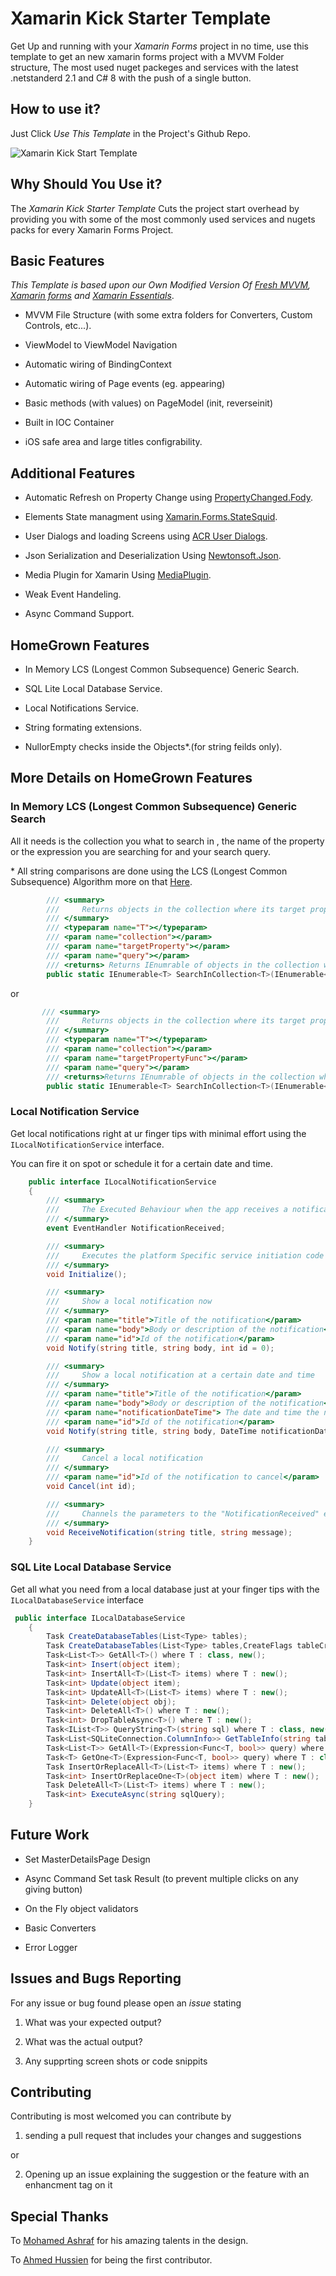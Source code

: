 # Xamarin Kick Starter Template

Get Up and running with your _Xamarin Forms_ project in no time, use this template to get an new xamarin forms project with a MVVM Folder structure, The most used nuget packeges and services with the latest .netstanderd 2.1 and C# 8 with the push of a single button.

## How to use it?

Just Click _Use This Template_ in the Project's Github Repo.

![Xamarin Kick Start Template](https://i.ibb.co/WFczbWN/template.png)

## Why Should You Use it?
The _Xamarin Kick Starter Template_ Cuts the project start overhead by providing you with some of the most commonly used services and nugets packs for every Xamarin Forms Project.

## Basic Features
_This Template is based upon our Own Modified Version Of [Fresh MVVM](https://github.com/rid00z/FreshMvvm), [Xamarin forms](https://github.com/xamarin/Xamarin.Forms) and [Xamarin Essentials](https://github.com/xamarin/Essentials)_.

* MVVM File Structure (with some extra folders for Converters, Custom Controls, etc...).

* ViewModel to ViewModel Navigation

* Automatic wiring of BindingContext

* Automatic wiring of Page events (eg. appearing)

* Basic methods (with values) on PageModel (init, reverseinit)

* Built in IOC Container

* iOS safe area and large titles configrability.

## Additional Features

* Automatic Refresh on Property Change using  [PropertyChanged.Fody](https://github.com/Fody/PropertyChanged).

* Elements State managment using [Xamarin.Forms.StateSquid](https://github.com/sthewissen/Xamarin.Forms.StateSquid).

* User Dialogs and loading Screens using [ACR User Dialogs](https://github.com/aritchie/userdialogs).

* Json Serialization and Deserialization Using [Newtonsoft.Json](https://www.newtonsoft.com/json).

* Media Plugin for Xamarin Using [MediaPlugin](https://github.com/jamesmontemagno/MediaPlugin).

* Weak Event Handeling.

* Async Command Support.

## HomeGrown Features

* In Memory LCS (Longest Common Subsequence) Generic Search.

* SQL Lite Local Database Service.

* Local Notifications Service.

* String formating extensions.

* NullorEmpty checks inside the Objects\*.(for string feilds only).


## More Details on HomeGrown Features

### In Memory LCS (Longest Common Subsequence) Generic Search

All it needs is the collection you what to search in , the name of the property or the expression you are searching for and your search query.

\* All string comparisons are done using the LCS (Longest Common Subsequence) Algorithm more on that [Here](https://www.geeksforgeeks.org/longest-common-subsequence-dp-4/).

``` c#
        /// <summary>
        ///     Returns objects in the collection where its target property is identical or similar to the query string
        /// </summary>
        /// <typeparam name="T"></typeparam>
        /// <param name="collection"></param>
        /// <param name="targetProperty"></param>
        /// <param name="query"></param>
        /// <returns> Returns IEnumrable of objects in the collection where its target property is identical or similar to the query string</returns>
        public static IEnumerable<T> SearchInCollection<T>(IEnumerable<T> collection, string targetProperty, string query)
```

or 

``` c#
       /// <summary>
        ///     Returns objects in the collection where its target property is identical or similar to the query string
        /// </summary>
        /// <typeparam name="T"></typeparam>
        /// <param name="collection"></param>
        /// <param name="targetPropertyFunc"></param>
        /// <param name="query"></param>
        /// <returns>Returns IEnumrable of objects in the collection where its target property is identical or similar to the query string</returns>
        public static IEnumerable<T> SearchInCollection<T>(IEnumerable<T> collection, Func<T, string> targetPropertyFunc,string query)
```

### Local Notification Service

Get local notifications right at ur finger tips with minimal effort using the ``` ILocalNotificationService``` interface.

You can fire it on spot or schedule it for a certain date and time.

``` c#
    public interface ILocalNotificationService
    {
        /// <summary>
        ///     The Executed Behaviour when the app receives a notification
        /// </summary>
        event EventHandler NotificationReceived;

        /// <summary>
        ///     Executes the platform Specific service initiation code
        /// </summary>
        void Initialize();

        /// <summary>
        ///     Show a local notification now
        /// </summary>
        /// <param name="title">Title of the notification</param>
        /// <param name="body">Body or description of the notification</param>
        /// <param name="id">Id of the notification</param>
        void Notify(string title, string body, int id = 0);

        /// <summary>
        ///     Show a local notification at a certain date and time
        /// </summary>
        /// <param name="title">Title of the notification</param>
        /// <param name="body">Body or description of the notification</param>
        /// <param name="notificationDateTime"> The date and time the notification should be fired </param>
        /// <param name="id">Id of the notification</param>
        void Notify(string title, string body, DateTime notificationDateTime, int id = 0);

        /// <summary>
        ///     Cancel a local notification
        /// </summary>
        /// <param name="id">Id of the notification to cancel</param>
        void Cancel(int id);

        /// <summary>
        ///     Channels the parameters to the "NotificationReceived" event when a notification is fired
        /// </summary>
        void ReceiveNotification(string title, string message);
    }
```


### SQL Lite Local Database Service

Get all what you need from a local database just at your finger tips with the ```ILocalDatabaseService``` interface

``` c#
 public interface ILocalDatabaseService
    {
        Task CreateDatabaseTables(List<Type> tables);
        Task CreateDatabaseTables(List<Type> tables,CreateFlags tableCreateFlags);
        Task<List<T>> GetAll<T>() where T : class, new();
        Task<int> Insert(object item);
        Task<int> InsertAll<T>(List<T> items) where T : new();
        Task<int> Update(object item);
        Task<int> UpdateAll<T>(List<T> items) where T : new();
        Task<int> Delete(object obj);
        Task<int> DeleteAll<T>() where T : new();
        Task<int> DropTableAsync<T>() where T : new();
        Task<IList<T>> QueryString<T>(string sql) where T : class, new();
        Task<List<SQLiteConnection.ColumnInfo>> GetTableInfo(string tableName);
        Task<List<T>> GetAll<T>(Expression<Func<T, bool>> query) where T : new();
        Task<T> GetOne<T>(Expression<Func<T, bool>> query) where T : class, new();
        Task InsertOrReplaceAll<T>(List<T> items) where T : new();
        Task<int> InsertOrReplaceOne<T>(object item) where T : new();
        Task DeleteAll<T>(List<T> items) where T : new();
        Task<int> ExecuteAsync(string sqlQuery);
    }
```

## Future Work

* Set MasterDetailsPage Design 

* Async Command Set task Result (to prevent multiple clicks on any giving button)

* On the Fly object validators 

* Basic Converters

* Error Logger

## Issues and Bugs Reporting  

For any issue or bug found please open an _issue_ stating 
1. What was your expected output?

1. What was the actual output?

1. Any supprting screen shots or code snippits 


## Contributing 

Contributing is most welcomed you can contribute by 

1. sending a pull request that includes your changes and suggestions

or 

2. Opening up an issue explaining the suggestion or the feature with an enhancment tag on it

## Special Thanks 

To [Mohamed Ashraf](https://github.com/Ananasa) for his amazing talents in the design.

To [Ahmed Hussien](https://github.com/pharaoh1337) for being the first contributor.





